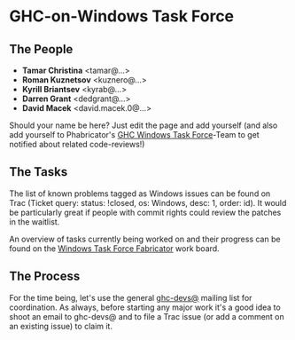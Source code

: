 # GHC-on-Windows Task Force

## The People

- **Tamar Christina** \<tamar@…\>
- **Roman Kuznetsov** \<kuznero@…\>
- **Kyrill Briantsev** \<kyrab@…\>
- **Darren Grant** \<dedgrant@…\>
- **David Macek** \<david.macek.0@…\>


Should your name be here? Just edit the page and add yourself 
(and also add yourself to Phabricator's [ GHC Windows Task Force](https://phabricator.haskell.org/project/view/11/)-Team to get notified about related code-reviews!)

## The Tasks


The list of known problems tagged as Windows issues can be found on Trac (Ticket query: status: !closed, os: Windows, desc: 1, order: id). It would be particularly great if people with commit rights could review the patches in the waitlist.


An overview of tasks currently being worked on and their progress can be found on the [ Windows Task Force Fabricator](https://phabricator.haskell.org/project/board/11/) work board.

## The Process


For the time being, let's use the general [ ghc-devs@](http://www.haskell.org/pipermail/ghc-devs/) mailing list for coordination. As always, before starting any major work it's a good idea to shoot an email to ghc-devs@ and to file a Trac issue (or add a comment on an existing issue) to claim it.
